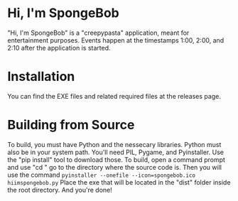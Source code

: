 # Hi, I'm SpongeBob
"Hi, I'm SpongeBob" is a "creepypasta" application, meant for entertainment purposes.
Events happen at the timestamps 1:00, 2:00, and 2:10 after the application is started.
# Installation
You can find the EXE files and related required files at the releases page.
# Building from Source
To build, you must have Python and the nessecary libraries.
Python must also be in your system path.
You'll need PIL, Pygame, and Pyinstaller. Use the "pip install" tool to download those.
To build, open a command prompt and use "cd <directory>" go to the directory where the source code is.
Then you will use the command `pyinstaller --onefile --icon=spongebob.ico hiimspongebob.py`
Place the exe that will be located in the "dist" folder inside the root directory.
And you're done!
